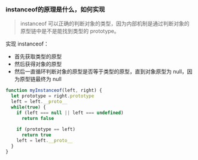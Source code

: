 ### instanceof的原理是什么，如何实现
> instanceof 可以正确的判断对象的类型，因为内部机制是通过判断对象的原型链中是不是能找到类型的 prototype。

实现 instanceof：

- 首先获取类型的原型
- 然后获得对象的原型
- 然后一直循环判断对象的原型是否等于类型的原型，直到对象原型为 null，因为原型链最终为 null

```js
function myInstanceof(left, right) {
  let prototype = right.prototype
  left = left.__proto__
  while(true) {
    if (left === null || left === undefined) 
      return false
  
    if (prototype == left) 
      return true
    left = left.__proto__
  }
}
```